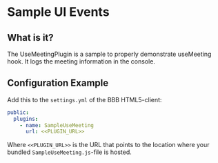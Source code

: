 # Sample UI Events

## What is it?

The UseMeetingPlugin is a sample to properly demonstrate useMeeting hook. It logs the meeting information in the console.

## Configuration Example

Add this to the `settings.yml` of the BBB HTML5-client:

```yaml
public:
  plugins:
    - name: SampleUseMeeting
      url: <<PLUGIN_URL>>
```

Where `<<PLUGIN_URL>>` is the URL that points to the location where your bundled `SampleUseMeeting.js`-file is hosted.
